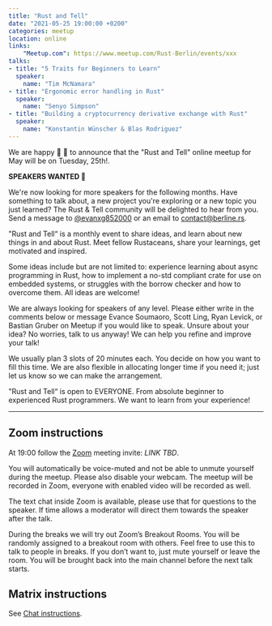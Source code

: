 ```yaml
---
title: "Rust and Tell"
date: "2021-05-25 19:00:00 +0200"
categories: meetup
location: online
links:
    "Meetup.com": https://www.meetup.com/Rust-Berlin/events/xxx
talks:
- title: "5 Traits for Beginners to Learn"
  speaker:
    name: "Tim McNamara"
- title: "Ergonomic error handling in Rust"
  speaker:
    name: "Senyo Simpson"
- title: "Building a cryptocurrency derivative exchange with Rust"
  speaker:
    name: "Konstantin Wünscher & Blas Rodriguez"
---
```


We are happy 🥳 🎉 to announce that the "Rust and Tell" online meetup for May will be on Tuesday, 25th!.

**SPEAKERS WANTED 🙏**

We're now looking for more speakers for the following months. Have something to talk about, a new project you're exploring or a new topic you just learned? The Rust & Tell community will be delighted to hear from you. Send a message to [@evanxg852000](https://twitter.com/evanxg852000) or an email to [contact@berline.rs](mailto:contact@berline.rs).
 
"Rust and Tell“ is a monthly event to share ideas, and learn about new things in and about Rust. Meet fellow Rustaceans, share your learnings, get motivated and inspired.

Some ideas include but are not limited to: experience learning about async programming in Rust, how to implement a no-std compliant crate for use on embedded systems, or struggles with the borrow checker and how to overcome them. All ideas are welcome!

We are always looking for speakers of any level. Please either write in the comments below or message Evance Soumaoro, Scott Ling, Ryan Levick, or Bastian Gruber on Meetup if you would like to speak. Unsure about your idea? No worries, talk to us anyway! We can help you refine and improve your talk!

We usually plan 3 slots of 20 minutes each. You decide on how you want to fill this time. We are also flexible in allocating longer time if you need it; just let us know so we can make the arrangement.

"Rust and Tell“ is open to EVERYONE. From absolute beginner to experienced Rust programmers. We want to learn from your experience!

---

## Zoom instructions

At 19:00 follow the [Zoom][] meeting invite: _LINK TBD_.

[Zoom]: https://zoom.us/

You will automatically be voice-muted and not be able to unmute yourself during the meetup.
Please also disable your webcam.
The meetup will be recorded in Zoom, everyone with enabled video will be recorded as well.

The text chat inside Zoom is available, please use that for questions to the speaker. If time allows a moderator will direct them towards the speaker after the talk.

During the breaks we will try out Zoom’s Breakout Rooms.
You will be randomly assigned to a breakout room with others.
Feel free to use this to talk to people in breaks. If you don’t want to, just mute yourself or leave the room.
You will be brought back into the main channel before the next talk starts.

## Matrix instructions

See [Chat instructions](/chat/).
